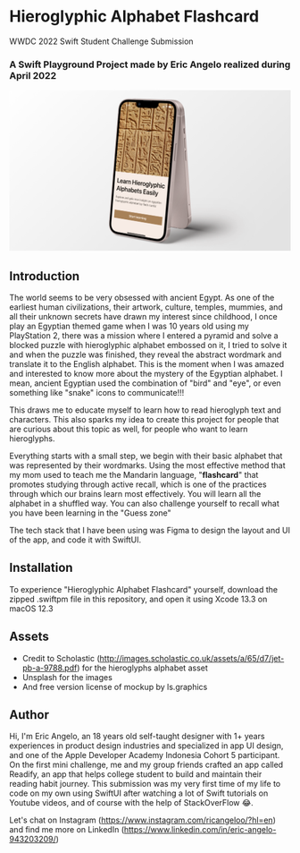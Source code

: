 # Hieroglyphic Alphabet Flashcard
WWDC 2022 Swift Student Challenge Submission

### A Swift Playground Project made by Eric Angelo realized during April 2022

![WWDC2022 cover](https://github.com/eric1503/ericAngelo-WWDC22/blob/main/thumbnail%20(1).png)

## Introduction

The world seems to be very obsessed with ancient Egypt. As one of the earliest human civilizations, their artwork, culture, temples, mummies, and all their unknown secrets have drawn my interest since childhood, I once play an Egyptian themed game when I was 10 years old using my PlayStation 2, there was a mission where I entered a pyramid and solve a blocked puzzle with hieroglyphic alphabet embossed on it, I tried to solve it and when the puzzle was finished, they reveal the abstract wordmark and translate it to the English alphabet. This is the moment when I was amazed and interested to know more about the mystery of the Egyptian alphabet. I mean, ancient Egyptian used the combination of "bird" and "eye", or even something like "snake" icons to communicate!!!

This draws me to educate myself to learn how to read hieroglyph text and characters. This also sparks my idea to create this project for people that are curious about this topic as well, for people who want to learn hieroglyphs.

Everything starts with a small step, we begin with their basic alphabet that was represented by their wordmarks. Using the most effective method that my mom used to teach me the Mandarin language, "**flashcard**" that promotes studying through active recall, which is one of the practices through which our brains learn most effectively. You will learn all the alphabet in a shuffled way. You can also challenge yourself to recall what you have been learning in the "Guess zone"

The tech stack that I have been using was Figma to design the layout and UI of the app, and code it with SwiftUI.

## Installation
To experience "Hieroglyphic Alphabet Flashcard" yourself, download the zipped .swiftpm file in this repository, and open it using Xcode 13.3 on macOS 12.3

## Assets
- Credit to Scholastic (http://images.scholastic.co.uk/assets/a/65/d7/jet-pb-a-9788.pdf) for the hieroglyphs alphabet asset
- Unsplash for the images
- And free version license of mockup by ls.graphics

## Author
Hi, I'm Eric Angelo, an 18 years old self-taught designer with 1+ years experiences in product design industries and specialized in app UI design, and one of the Apple Developer Academy Indonesia Cohort 5 participant. On the first mini challenge, me and my group friends crafted an app called Readify, an app that helps college student to build and maintain their reading habit journey. This submission was my very first time of my life to code on my own using SwiftUI after watching a lot of Swift tutorials on Youtube videos, and of course with the help of StackOverFlow 😂.

Let's chat on Instagram (https://www.instagram.com/ricangeloo/?hl=en) and find me more on LinkedIn (https://www.linkedin.com/in/eric-angelo-943203209/)
